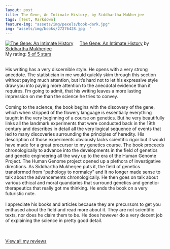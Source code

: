 ```yaml
---
layout: post
title: The Gene, An Intimate History, by Siddhartha Mukherjee             
tags: [Test, Markdown]
feature-img: "assets/img/pexels/book-dark.jpg"             
img: "assets/img/books/27276428.jpg  "
---
```

             
<a href= "https://www.goodreads.com/book/show/27276428-the-gene" style= "float: left; padding-right: 20px"><img border="0" alt= "The Gene: An Intimate History" src= "https://images.gr-assets.com/books/1463591739m/27276428.jpg" /></a><a href="https://www.goodreads.com/book/show/27276428-the-gene">The Gene: An Intimate History</a> by <a href="https://www.goodreads.com/author/show/3032451.Siddhartha_Mukherjee">Siddhartha Mukherjee</a><br/> My rating: <a href="https://www.goodreads.com/review/show/1904400144"> 5 of 5 stars</a><br /><br />


His writing has a very discernible style. He opens with a very strong anecdote. The statistician in me would quickly skim through this section without paying much attention, but it’s hard not to let his expressive style draw you into paying more attention to the anecdotal evidence than it requires. I’m going to admit, that his writing leaves a more lasting impression on me than the science he tries to convey. <br /><br />Coming to the science, the book begins with the discovery of the gene, which when stripped of the flowery language is essentially everything taught in the very beginning of a course on genetics. But he very beautifully links all the landmark experiments that were conducted back in the 19th century and describes in detail all the very logical sequence of events that led to many discoveries surrounding the principles of heredity. His description of those experiments obviously lacks scientific rigor but it would have made for a great precursor to my genetics course. The book proceeds chronologically to advance into the developments in the field of genetics and genetic engineering all the way up to the era of the Human Genome Project. The Human Genome project opened up a plethora of investigative directions. As Siddhartha Mukherjee puts it, the field of genetics transformed from “pathology to normalcy” and It no longer made sense to talk about the advancements chronologically. He then goes on talk about various ethical and moral quandaries that surround genetics and genetic-therapeutics that really got me thinking. He ends the book on a very futuristic note.<br /><br />I appreciate his books and articles because they are precursors to get you enthused about the field and read more about it. They are not scientific texts, nor does he claim them to be. He does however do a very decent job of explaining the science in pretty good detail.

<br/><br/><a href="https://www.goodreads.com/review/list/16616412-nandita-damaraju">View all my reviews</a>
